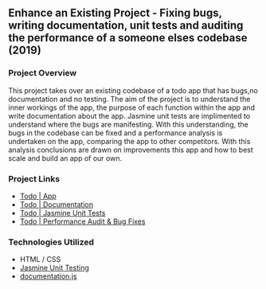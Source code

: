 ## Enhance an Existing Project - Fixing bugs, writing documentation, unit tests and auditing the performance of a someone elses codebase (2019)

### Project Overview

This project takes over an existing codebase of a todo app that has bugs,no documentation and no testing. The aim of the project is to understand the inner workings of the app, the purpose of each function within the app and write documentation about the app. Jasmine unit tests are implimented to understand where the bugs are manifesting. With this understanding, the bugs in the codebase can be fixed and a performance analysis is undertaken on the app, comparing the app to other competitors. With this analysis conclusions are drawn on improvements this app and how to best scale and build an app of our own.

### Project Links
- [Todo | App](https://mint-made.github.io/enhance-an-existing-project/index.html)
- [Todo | Documentation](https://mint-made.github.io/enhance-an-existing-project/documentation-codebase/index.html)
- [Todo | Jasmine Unit Tests](https://mint-made.github.io/enhance-an-existing-project/test/SpecRunner.html)
- [Todo | Performance Audit & Bug Fixes](https://mint-made.github.io/enhance-an-existing-project/performance-audit-codebase/index.html)

### Technologies Utilized

- HTML / CSS
- [Jasmine Unit Testing](https://jasmine.github.io/)
- [documentation.js](http://documentation.js.org/)
